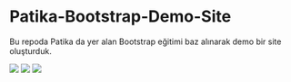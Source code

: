 # Patika-Bootstrap-Demo-Site
Bu repoda Patika da yer alan Bootstrap eğitimi baz alınarak demo bir site oluşturduk.

<img src="gorsel-link" width="auto">
<img src="gorsel-link" width="auto">
<img src="gorsel-link" width="auto">
